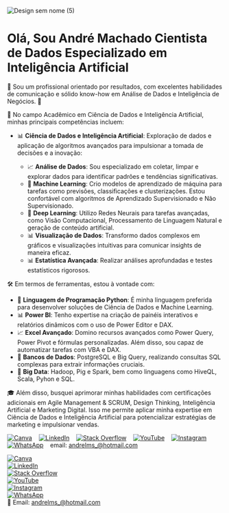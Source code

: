 
![Design sem nome (5)](https://github.com/andrelms/andrelms/assets/72582930/c00c7ef7-05c3-4b74-a819-c6174d381aed)

# Olá, Sou André Machado Cientista de Dados Especializado em Inteligência Artificial

🚀 Sou um profissional orientado por resultados, com excelentes habilidades de comunicação e sólido know-how em Análise de Dados e Inteligência de Negócios. 💬

🔬 No campo Acadêmico em Ciência de Dados e Inteligência Artificial, minhas principais competências incluem:

- 📊 **Ciência de Dados e Inteligência Artificial**: Exploração de dados e aplicação de algoritmos avançados para impulsionar a tomada de decisões e a inovação:

  - 📈 **Análise de Dados**: Sou especializado em coletar, limpar e explorar dados para identificar padrões e tendências significativas.
  - 🤖 **Machine Learning**: Crio modelos de aprendizado de máquina para tarefas como previsões, classificações e clusterizações. Estou confortável com algoritmos de Aprendizado Supervisionado e Não Supervisionado.
  - 🧠 **Deep Learning**: Utilizo Redes Neurais para tarefas avançadas, como Visão Computacional, Processamento de Linguagem Natural e geração de conteúdo artificial.
  - 📊 **Visualização de Dados**: Transformo dados complexos em gráficos e visualizações intuitivas para comunicar insights de maneira eficaz.
  - 📊 **Estatística Avançada**: Realizar análises aprofundadas e testes estatísticos rigorosos.

🛠️ Em termos de ferramentas, estou à vontade com:

- 🐍 **Linguagem de Programação Python**: É minha linguagem preferida para desenvolver soluções de Ciência de Dados e Machine Learning.
- 📊 **Power BI**: Tenho expertise na criação de painéis interativos e relatórios dinâmicos com o uso de Power Editor e DAX.
- 📈 **Excel Avançado**: Domino recursos avançados como Power Query, Power Pivot e fórmulas personalizadas. Além disso, sou capaz de automatizar tarefas com VBA e DAX.
- 📂 **Bancos de Dados**: PostgreSQL e Big Query, realizando consultas SQL complexas para extrair informações cruciais.
- 🚀 **Big Data**: Hadoop, Pig e Spark, bem como linguagens como HiveQL, Scala, Pyhon e SQL.

🎓 Além disso, busquei aprimorar minhas habilidades com certificações adicionais em Agile Management & SCRUM, Design Thinking, Inteligência Artificial e Marketing Digital. Isso me permite aplicar minha expertise em Ciência de Dados e Inteligência Artificial para potencializar estratégias de marketing e impulsionar vendas.

 [![Canva](https://img.shields.io/badge/View%20Portfolio-Canva-blue?style=flat-square&logo=canva)](https://www.canva.com/design/DAFGIgk_xGo/uGTkcQucrBRvUJ0RGvladw/edit?utm_content=DAFGIgk_xGo&utm_campaign=designshare&utm_medium=link2&utm_source=sharebutton) &nbsp; &nbsp;[![LinkedIn](https://img.shields.io/badge/Connect%20on-LinkedIn-blue?style=flat-square&logo=linkedin)](https://www.linkedin.com/in/andr%C3%A9-machado-b7475257) &nbsp; &nbsp;[![Stack Overflow](https://img.shields.io/badge/Visit%20Profile-Stack%20Overflow-orange?style=flat-square&logo=stackoverflow)](https://stackoverflow.com/users/9948374/andr%C3%A9-machado) &nbsp; &nbsp;[![YouTube](https://img.shields.io/badge/Visit%20Channel-YouTube-red?style=flat-square&logo=youtube)](https://www.youtube.com/@andrelms) &nbsp; &nbsp;[![Instagram](https://img.shields.io/badge/Visit%20Profile-Instagram-pink?style=flat-square&logo=instagram)](https://www.instagram.com/andrelms_) &nbsp; &nbsp;[![WhatsApp](https://img.shields.io/badge/Chat%20on-WhatsApp-brightgreen?style=flat-square&logo=whatsapp)](https://api.whatsapp.com/send?phone=5551998837555) &nbsp; &nbsp;email: [andrelms_@hotmail.com](mailto:andrelms_@hotmail.com)

[![Canva](https://img.shields.io/badge/View%20Portfolio-Canva-blue?style=plastic&logo=canva)](https://www.canva.com/design/DAFGIgk_xGo/uGTkcQucrBRvUJ0RGvladw/edit?utm_content=DAFGIgk_xGo&utm_campaign=designshare&utm_medium=link2&utm_source=sharebutton)  
[![LinkedIn](https://img.shields.io/badge/Connect%20on-LinkedIn-blue?style=plastic&logo=linkedin)](https://www.linkedin.com/in/andr%C3%A9-machado-b7475257)  
[![Stack Overflow](https://img.shields.io/badge/Visit%20Profile-Stack%20Overflow-orange?style=plastic&logo=stackoverflow)](https://stackoverflow.com/users/9948374/andr%C3%A9-machado)  
[![YouTube](https://img.shields.io/badge/Visit%20Channel-YouTube-red?style=plastic&logo=youtube)](https://www.youtube.com/@andrelms)  
[![Instagram](https://img.shields.io/badge/Visit%20Profile-Instagram-pink?style=plastic&logo=instagram)](https://www.instagram.com/andrelms_)  
[![WhatsApp](https://img.shields.io/badge/Chat%20on-WhatsApp-brightgreen?style=plastic&logo=whatsapp)](https://api.whatsapp.com/send?phone=5551998837555)  
📧 Email: [andrelms_@hotmail.com](mailto:andrelms_@hotmail.com)